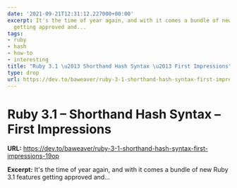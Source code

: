 ```yaml
---
date: '2021-09-21T12:31:12.227000+00:00'
excerpt: It's the time of year again, and with it comes a bundle of new Ruby 3.1 features
  getting approved and...
tags:
- ruby
- hash
- how-to
- interesting
title: "Ruby 3.1 \u2013 Shorthand Hash Syntax \u2013 First Impressions"
type: drop
url: https://dev.to/baweaver/ruby-3-1-shorthand-hash-syntax-first-impressions-19op
---
```


# Ruby 3.1 – Shorthand Hash Syntax – First Impressions

**URL:** https://dev.to/baweaver/ruby-3-1-shorthand-hash-syntax-first-impressions-19op

**Excerpt:** It's the time of year again, and with it comes a bundle of new Ruby 3.1 features getting approved and...
